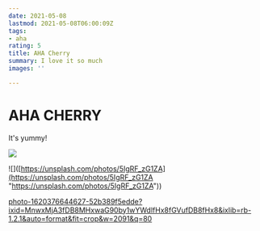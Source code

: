 ```yaml
---
date: 2021-05-08
lastmod: 2021-05-08T06:00:09Z
tags:
- aha
rating: 5
title: AHA Cherry
summary: I love it so much
images: ''

---
```

# AHA CHERRY

It's yummy!

![](/static/images/science.png)

!\[\]([https://unsplash.com/photos/5IgRF_zG1ZA](https://unsplash.com/photos/5IgRF_zG1ZA "https://unsplash.com/photos/5IgRF_zG1ZA"))

[photo-1620376644627-52b389f5edde?ixid=MnwxMjA3fDB8MHxwaG90by1wYWdlfHx8fGVufDB8fHx8&ixlib=rb-1.2.1&auto=format&fit=crop&w=2091&q=80](https://images.unsplash.com/photo-1620376644627-52b389f5edde?ixid=MnwxMjA3fDB8MHxwaG90by1wYWdlfHx8fGVufDB8fHx8&ixlib=rb-1.2.1&auto=format&fit=crop&w=2091&q=80 "photo-1620376644627-52b389f5edde?ixid=MnwxMjA3fDB8MHxwaG90by1wYWdlfHx8fGVufDB8fHx8&ixlib=rb-1.2.1&auto=format&fit=crop&w=2091&q=80")
